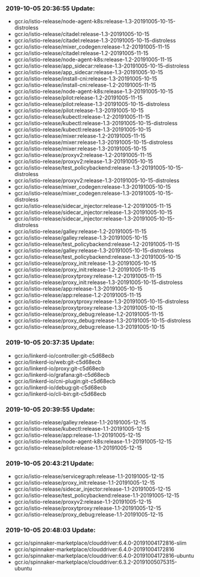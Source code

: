 ### 2019-10-05 20:36:55 Update:

- gcr.io/istio-release/node-agent-k8s:release-1.3-20191005-10-15-distroless
- gcr.io/istio-release/citadel:release-1.3-20191005-10-15
- gcr.io/istio-release/citadel:release-1.3-20191005-10-15-distroless
- gcr.io/istio-release/mixer_codegen:release-1.2-20191005-11-15
- gcr.io/istio-release/citadel:release-1.2-20191005-11-15
- gcr.io/istio-release/node-agent-k8s:release-1.2-20191005-11-15
- gcr.io/istio-release/app_sidecar:release-1.3-20191005-10-15-distroless
- gcr.io/istio-release/app_sidecar:release-1.3-20191005-10-15
- gcr.io/istio-release/install-cni:release-1.3-20191005-10-15
- gcr.io/istio-release/install-cni:release-1.2-20191005-11-15
- gcr.io/istio-release/node-agent-k8s:release-1.3-20191005-10-15
- gcr.io/istio-release/pilot:release-1.2-20191005-11-15
- gcr.io/istio-release/pilot:release-1.3-20191005-10-15-distroless
- gcr.io/istio-release/pilot:release-1.3-20191005-10-15
- gcr.io/istio-release/kubectl:release-1.2-20191005-11-15
- gcr.io/istio-release/kubectl:release-1.3-20191005-10-15-distroless
- gcr.io/istio-release/kubectl:release-1.3-20191005-10-15
- gcr.io/istio-release/mixer:release-1.2-20191005-11-15
- gcr.io/istio-release/mixer:release-1.3-20191005-10-15-distroless
- gcr.io/istio-release/mixer:release-1.3-20191005-10-15
- gcr.io/istio-release/proxyv2:release-1.2-20191005-11-15
- gcr.io/istio-release/proxyv2:release-1.3-20191005-10-15
- gcr.io/istio-release/test_policybackend:release-1.3-20191005-10-15-distroless
- gcr.io/istio-release/proxyv2:release-1.3-20191005-10-15-distroless
- gcr.io/istio-release/mixer_codegen:release-1.3-20191005-10-15
- gcr.io/istio-release/mixer_codegen:release-1.3-20191005-10-15-distroless
- gcr.io/istio-release/sidecar_injector:release-1.2-20191005-11-15
- gcr.io/istio-release/sidecar_injector:release-1.3-20191005-10-15
- gcr.io/istio-release/sidecar_injector:release-1.3-20191005-10-15-distroless
- gcr.io/istio-release/galley:release-1.2-20191005-11-15
- gcr.io/istio-release/galley:release-1.3-20191005-10-15
- gcr.io/istio-release/test_policybackend:release-1.2-20191005-11-15
- gcr.io/istio-release/galley:release-1.3-20191005-10-15-distroless
- gcr.io/istio-release/test_policybackend:release-1.3-20191005-10-15
- gcr.io/istio-release/proxy_init:release-1.3-20191005-10-15
- gcr.io/istio-release/proxy_init:release-1.2-20191005-11-15
- gcr.io/istio-release/proxytproxy:release-1.2-20191005-11-15
- gcr.io/istio-release/proxy_init:release-1.3-20191005-10-15-distroless
- gcr.io/istio-release/app:release-1.3-20191005-10-15
- gcr.io/istio-release/app:release-1.2-20191005-11-15
- gcr.io/istio-release/proxytproxy:release-1.3-20191005-10-15-distroless
- gcr.io/istio-release/proxytproxy:release-1.3-20191005-10-15
- gcr.io/istio-release/proxy_debug:release-1.2-20191005-11-15
- gcr.io/istio-release/proxy_debug:release-1.3-20191005-10-15-distroless
- gcr.io/istio-release/proxy_debug:release-1.3-20191005-10-15
### 2019-10-05 20:37:35 Update:

- gcr.io/linkerd-io/controller:git-c5d68ecb
- gcr.io/linkerd-io/web:git-c5d68ecb
- gcr.io/linkerd-io/proxy:git-c5d68ecb
- gcr.io/linkerd-io/grafana:git-c5d68ecb
- gcr.io/linkerd-io/cni-plugin:git-c5d68ecb
- gcr.io/linkerd-io/debug:git-c5d68ecb
- gcr.io/linkerd-io/cli-bin:git-c5d68ecb
### 2019-10-05 20:39:55 Update:

- gcr.io/istio-release/galley:release-1.1-20191005-12-15
- gcr.io/istio-release/kubectl:release-1.1-20191005-12-15
- gcr.io/istio-release/app:release-1.1-20191005-12-15
- gcr.io/istio-release/node-agent-k8s:release-1.1-20191005-12-15
- gcr.io/istio-release/pilot:release-1.1-20191005-12-15
### 2019-10-05 20:43:21 Update:

- gcr.io/istio-release/servicegraph:release-1.1-20191005-12-15
- gcr.io/istio-release/proxy_init:release-1.1-20191005-12-15
- gcr.io/istio-release/sidecar_injector:release-1.1-20191005-12-15
- gcr.io/istio-release/test_policybackend:release-1.1-20191005-12-15
- gcr.io/istio-release/proxyv2:release-1.1-20191005-12-15
- gcr.io/istio-release/proxytproxy:release-1.1-20191005-12-15
- gcr.io/istio-release/proxy_debug:release-1.1-20191005-12-15
### 2019-10-05 20:48:03 Update:

- gcr.io/spinnaker-marketplace/clouddriver:6.4.0-20191004172816-slim
- gcr.io/spinnaker-marketplace/clouddriver:6.4.0-20191004172816
- gcr.io/spinnaker-marketplace/clouddriver:6.4.0-20191004172816-ubuntu
- gcr.io/spinnaker-marketplace/clouddriver:6.3.2-20191005075315-ubuntu
